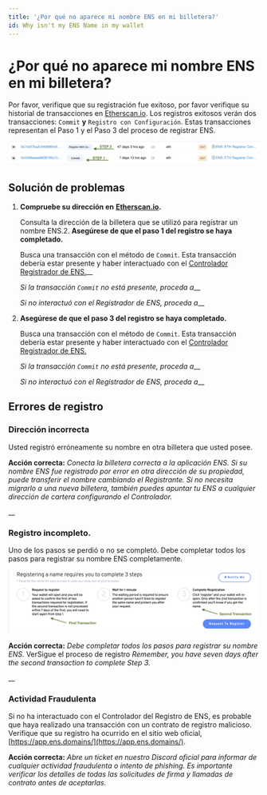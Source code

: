 ```yaml
---
title: '¿Por qué no aparece mi nombre ENS en mi billetera?'
id: Why isn't my ENS Name in my wallet
---
```


# ¿Por qué no aparece mi nombre ENS en mi billetera?

Por favor, verifique que su registración fue exitoso, por favor verifique su historial de transacciones en [Etherscan.io](https://www.etherscan.io). Los registros exitosos verán dos transacciones: `Commit` **y** `Registro con Configuración`. Estas transacciones representan el Paso 1 y el Paso 3 del proceso de registrar ENS.

![Commit and Register With Config Transactions](./img/not-in-wallet-1.png "Ethercan showing the Commit and Register With Config Transactions")

## Solución de problemas

1.  **Compruebe su dirección en** [**Etherscan.io**](https://www.etherscan.io)**.**

    Consulta la dirección de la billetera que se utilizó para registrar un nombre ENS.<!-- _If your address does not show any registration transactions proceed to_ \[#wrong-address\](why-isnt-my-ens-name-in-my-wallet.md#wrong-address "mention")__ -->2.  **Asegúrese de que el paso 1 del registro se haya completado.**

    Busca una transacción con el método de `Commit`. Esta transacción debería estar presente y haber interactuado con el [Controlador Registrador de ENS.](https://etherscan.io/address/0x283af0b28c62c092c9727f1ee09c02ca627eb7f5)__

    _Si la transacción `Commit` no está presente, proceda a_<!--\[#registration-incomplete.\](why-isnt-my-ens-name-in-my-wallet.md#registration-incomplete. "mention")-->__

    _Si no interactuó con el Registrador de ENS, proceda a_<!-- \[#fraudulent-activity\](why-isnt-my-ens-name-in-my-wallet.md#fraudulent-activity "mention")-->__


3.  **Asegúrese de que el paso 3 del registro se haya completado.**

    Busca una transacción con el método de `Commit`. Esta transacción debería estar presente y haber interactuado con el [Controlador Registrador de ENS.](https://etherscan.io/address/0x283af0b28c62c092c9727f1ee09c02ca627eb7f5)

    _Si la transacción `Commit` no está presente, proceda a_<!--\[#registration-incomplete.\](why-isnt-my-ens-name-in-my-wallet.md#registration-incomplete. "mention")-->__

    _Si no interactuó con el Registrador de ENS, proceda a_<!-- \[#fraudulent-activity\](why-isnt-my-ens-name-in-my-wallet.md#fraudulent-activity "mention")-->__

## Errores de registro

### Dirección incorrecta

Usted registró erróneamente su nombre en otra billetera que usted posee.

**Acción correcta:** _Conecta la billetera correcta a la aplicación ENS. Si su nombre ENS fue registrado por error en otra dirección de su propiedad, puede transferir el nombre cambiando el Registrante. Si no necesita migrarlo a una nueva billetera, también puedes apuntar tu ENS a cualquier dirección de cartera configurando el Controlador._

__

### Registro **incompleto**.

Uno de los pasos se perdió o no se completó. Debe completar todos los pasos para registrar su nombre ENS completamente.

![Three Registration Steps.](./img/not-in-wallet-2.png "The manager app displaying the Commit and Register transactions.")

**Acción correcta:** _Debe completar todos los pasos para registrar su nombre ENS._ Ver<!--\[registering-a-name.md\](../../tutorials/registering-a-name.md "mention") -->Sigue el proceso de registro _Remember, you have seven days after the second transaction to complete Step 3._

__

### Actividad Fraudulenta

Si no ha interactuado con el Controlador del Registro de ENS, es probable que haya realizado una transacción con un contrato de registro malicioso. Verifique que su registro ha ocurrido en el sitio web oficial, [https://app.ens.domains/](https://app.ens.domains/).

**Acción correcta:** _Abre un ticket en nuestro Discord oficial para informar de cualquier actividad fraudulenta o intento de phishing. Es importante verificar los detalles de todas las solicitudes de firma y llamadas de contrato antes de aceptarlas._



